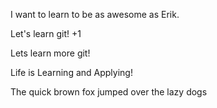 
I want to learn to be as awesome as Erik.

Let's learn git! +1

Lets learn more git!

Life is Learning and Applying!

The quick brown fox jumped over the lazy dogs
